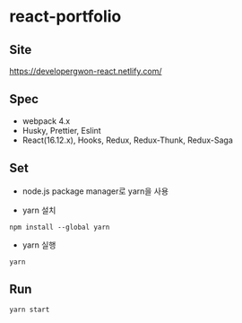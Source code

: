 # react-portfolio

## Site
https://developergwon-react.netlify.com/

## Spec
- webpack 4.x
- Husky, Prettier, Eslint
- React(16.12.x), Hooks, Redux, Redux-Thunk, Redux-Saga

## Set
- node.js package manager로 yarn을 사용	


- yarn 설치	
```
npm install --global yarn
```	

- yarn 실행	

```	
yarn	
```

## Run

```
yarn start
```
